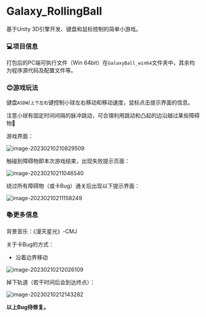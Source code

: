 # Galaxy_RollingBall
基于Unity 3D引擎开发、键盘和鼠标控制的简单小游戏。

### 💻项目信息

打包后的PC端可执行文件（Win 64bit）在`GalaxyBall_win64`文件夹中，其余均为程序源代码及配置文件等。

### 😊游戏玩法

键盘`ASDW`/`上下左右`键控制小球左右移动和移动速度，鼠标点击提示界面的信息。

注意小球有固定时间间隔的脉冲跳动，可合理利用跳动和凸起的边沿越过某些障碍物🤭

游戏界面：

![image-20230210210829509](C:/Users/h1585/AppData/Roaming/Typora/typora-user-images/image-20230210210829509.png)

触碰到障碍物即本次游戏结束，出现失败提示页面：

![image-20230210211046540](C:/Users/h1585/AppData/Roaming/Typora/typora-user-images/image-20230210211046540.png)

绕过所有障碍物（或卡Bug）通关后出现以下提示界面：

![image-20230210211158249](C:/Users/h1585/AppData/Roaming/Typora/typora-user-images/image-20230210211158249.png)

### 📚更多信息

背景音乐：《漫天星光》-CMJ

关于卡Bug的方式：

- 沿着边界移动

![image-20230210212026109](C:/Users/h1585/AppData/Roaming/Typora/typora-user-images/image-20230210212026109.png)

掉下轨道（若干时间后会到达终点）：

![image-20230210212143282](C:/Users/h1585/AppData/Roaming/Typora/typora-user-images/image-20230210212143282.png)

**以上Bug待修复。**
